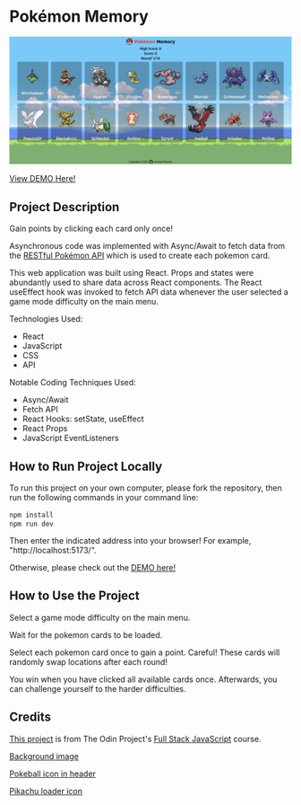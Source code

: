 # Pokémon Memory

![Screenshot of the App Overview](/src/assets/screenshots/Memory_Card_Showcase.png)

[View DEMO Here!](https://thunderous-basbousa-953184.netlify.app/)

## Project Description

Gain points by clicking each card only once!

Asynchronous code was implemented with Async/Await to fetch data from the [RESTful Pokémon API](https://pokeapi.co/) which is used to create each pokemon card.

This web application was built using React. Props and states were abundantly used to share data across React components. The React useEffect hook was invoked to fetch API data whenever the user selected a game mode difficulty on the main menu.

Technologies Used:
- React
- JavaScript
- CSS
- API

Notable Coding Techniques Used:
- Async/Await
- Fetch API
- React Hooks: setState, useEffect
- React Props
- JavaScript EventListeners

## How to Run Project Locally

To run this project on your own computer, please fork the repository, then run the following commands in your command line:
```
npm install
npm run dev
```

Then enter the indicated address into your browser!
For example, "http://localhost:5173/".

Otherwise, please check out the [DEMO here!](https://thunderous-basbousa-953184.netlify.app/)

## How to Use the Project

Select a game mode difficulty on the main menu.

Wait for the pokemon cards to be loaded.

Select each pokemon card once to gain a point. Careful! These cards will randomly swap locations after each round!

You win when you have clicked all available cards once. Afterwards, you can challenge yourself to the harder difficulties.

## Credits

[This project](https://www.theodinproject.com/lessons/node-path-react-new-memory-card) is from The Odin Project's [Full Stack JavaScript](https://www.theodinproject.com/paths/full-stack-javascript) course.

[Background image](https://rare-gallery.com/4548246-pokmon-pixel-art.html#)

[Pokeball icon in header](https://www.pixilart.com/draw/pokeball-16x16-6e9c13b725562f5#)

[Pikachu loader icon](https://icons8.com/icon/pl6INoeF7wo2/pikachu-pokemon)